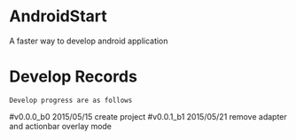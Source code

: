 # AndroidStart
A faster way to develop android application

# Develop Records
    Develop progress are as follows
#v0.0.0_b0 2015/05/15
    create project
#v0.0.1_b1 2015/05/21
    remove adapter and actionbar overlay mode

